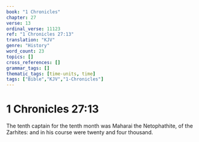 ```yaml
---
book: "1 Chronicles"
chapter: 27
verse: 13
ordinal_verse: 11123
ref: "1 Chronicles 27:13"
translation: "KJV"
genre: "History"
word_count: 23
topics: []
cross_references: []
grammar_tags: []
thematic_tags: [time-units, time]
tags: ["Bible","KJV","1-Chronicles"]
---
```


# 1 Chronicles 27:13

The tenth captain for the tenth month was Maharai the Netophathite, of the Zarhites: and in his course were twenty and four thousand.
